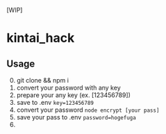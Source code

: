 [WIP]

# kintai_hack

## Usage
0. git clone && npm i
1. convert your password with any key
  1. prepare your any key (ex. [123456789])
  2. save to .env `key=123456789`
  3. convert your password `node encrypt [your pass]`
  4. save your pass to .env `password=hogefuga`
2. 